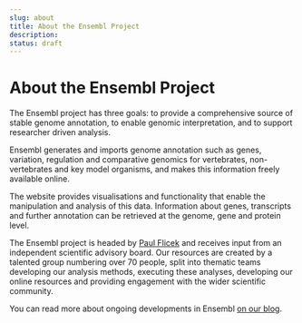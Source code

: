 ```yaml
---
slug: about
title: About the Ensembl Project
description:
status: draft
---
```


# About the Ensembl Project

The Ensembl project has three goals: to provide a comprehensive source of stable genome annotation, to enable genomic interpretation, and to support researcher driven analysis.

Ensembl generates and imports genome annotation such as genes, variation, regulation and comparative genomics for vertebrates, non-vertebrates and key model organisms, and makes this information freely available online.

The website provides visualisations and functionality that enable the manipulation and analysis of this data. Information about genes, transcripts and further annotation can be retrieved at the genome, gene and protein level.

The Ensembl project is headed by [Paul Flicek](http://www.ebi.ac.uk/about/people/paul-flicek) and receives input from an independent scientific advisory board. Our resources are created by a talented group numbering over 70 people, split into thematic teams developing our analysis methods, executing these analyses, developing our online resources and providing engagement with the wider scientific community.

You can read more about ongoing developments in Ensembl [on our blog](http://www.ensembl.info/).
